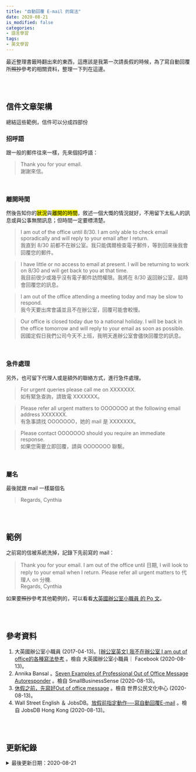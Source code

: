 ```yaml
---
title: "自動回覆 E-mail 的寫法"
date: 2020-08-21
is_modified: false
categories:
- 語言學習
tags:
- 英文學習
--- 
```

 
最近整理書籤時翻出來的東西，這應該是我第一次請長假的時候，為了寫自動回覆所~~照抄~~參考的相關資料，整理一下列在這邊。

<!--more-->
<br><br>

## 信件文章架構

總結這些範例，信件可以分成四部份

### 招呼語

跟一般的郵件往來一樣，先來個招呼語：

> Thank you for your email. <br>
> 謝謝來信。
<br>

### 離開時間

然後告知你的<mark>狀況</mark>與<mark>離開的時間</mark>，敘述一個大慨的情況就好，不用留下太私人的訊息或與公事無關訊息；但時間一定要標清楚。
 
> I am out of the office until 8/30. I am only able to check email sporadically and will reply to your email after I return. <br> 
> 我直到 8/30 前都不在辦公室。我只能偶爾檢查電子郵件，等到回來後我會回覆您的郵件。
    
> I have little or no access to email at present. I will be returning to work on 8/30 and will get back to you at that time.<br>
> 我目前很少或幾乎沒有電子郵件訪問權限。我將在 8/30 返回辦公室，屆時會回覆您的訊息。
    
> I am out of the office attending a meeting today and may be slow to respond. <br>
> 我今天要出席會議並且不在辦公室，回覆可能會較慢。
  
> Our office is closed today due to a national holiday. I will be back in the office tomorrow and will reply to your email as soon as possible.　<br>
> 因國定假日我們公司今天不上班，我明天進辦公室會儘快回覆您的訊息。

<br>

### 急件處理

另外，也可留下代理人或是額外的聯絡方式，進行急件處理。

> For urgent queries please call me on XXXXXXX. <br>
> 如有緊急查詢，請致電 XXXXXXX。


> Please refer all urgent matters to OOOOOOO at the following email address XXXXXXX. <br>
> 有急事請找 OOOOOOO，她的 mail 是 XXXXXXX。

> Please contact OOOOOOO should you require an immediate response. <br>
> 如果您需要立即回覆，請與 OOOOOOO 聯繫。

<br>

### 屬名

最後就跟 mail 一樣屬個名
> Regards, Cynthia

<br><br>

## 範例

之前寫的信被系統洗掉，記錄下先前寫的 mail：
> Thank you for your email. I am out of the office until 日期,  I will look to reply to your email when I return. Please refer all urgent matters to 代理人 on 分機. <br>
> Regards, Cynthia
 
如果要~~照抄~~參考其他範例的，可以看看[大英國辦公室小職員 的 Po 文](https://www.facebook.com/ukcareerideas/posts/1235998673179509:0)。
 
<br><br> 


## 參考資料 
1. 大英國辦公室小職員 (2017-04-13)。[[辦公室英文] 我不在辦公室 I am out of office的各種寫法參考](https://www.facebook.com/ukcareerideas/posts/1235998673179509:0) 。檢自 大英國辦公室小職員｜ Facebook (2020-08-13)。
2. Annika Bansal 。[Seven Examples of Professional Out of Office Message Autoresponder](http://small-bizsense.com/professional-out-of-office-autoresponder-email-messages/) 。檢自 SmallBusinessSense (2020-08-13)。
3. [休假之前，先寫好Out of office message](https://www.core-corner.com/Web/Main.php?stat=a_2w3WP6d) 。檢自 世界公民文化中心 (2020-08-13)。
4. Wall Street English ＆ JobsDB。[放假前指定動作──寫自動回覆E-mail](https://hk.jobsdb.com/en-hk/articles/%E6%94%BE%E5%81%87%E5%89%8D%E6%8C%87%E5%AE%9A%E5%8B%95%E4%BD%9C-%E5%AF%AB%E8%87%AA%E5%8B%95%E5%9B%9E%E8%A6%86emai/) 。檢自 JobsDB Hong Kong (2020-08-13)。

<br><br> 

## 更新紀錄
<details>
  <summary>最後更新日期：2020-08-21</summary>
  <ul class="timestamp">
    　<li>2020-08-21 發布</li>
    　<li>2020-08-13 完稿</li>
    　<li>2020-08-13 起稿</li>
  </ul>
</details>